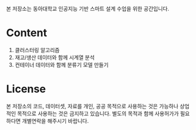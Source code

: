 본 저장소는 동아대학교 인공지능 기반 스마트 설계 수업을 위한 공간입니다.

# Content

1. 클러스터링 알고리즘
2. 재고/생산 데이터와 함께 시계열 분석
3. 컨테이너 데이터와 함께 분류기 모델 만들기

# License
본 저장소의 코드, 데이터셋, 자료를 개인, 공공 목적으로 사용하는 것은 가능하나 상업적인 목적으로 사용하는 것은 금지하고 있습니다. 별도의 목적과 함께 사용허가가 필요하다면 개별연락을 해주시기 바랍니다.
